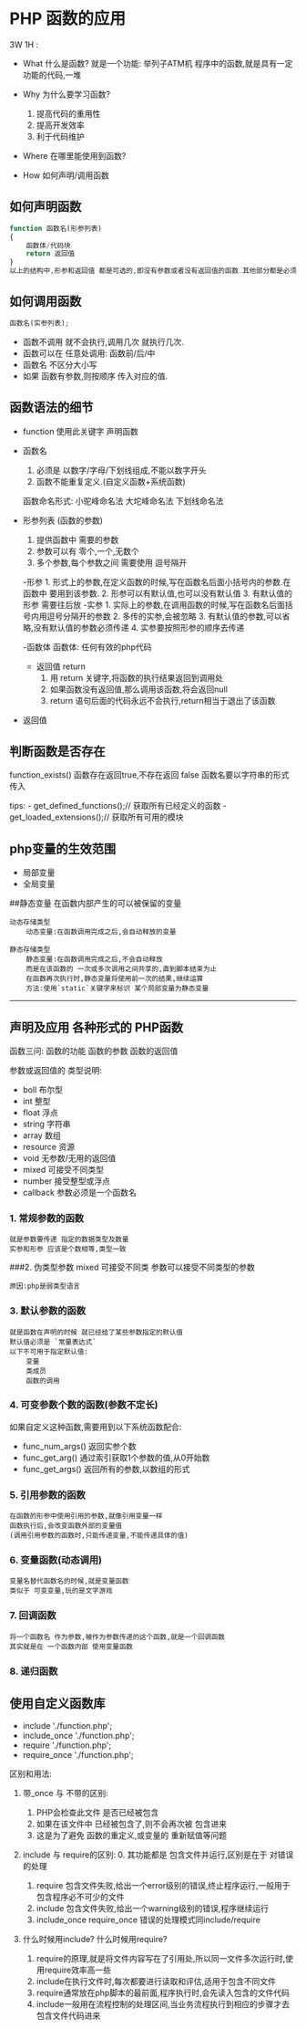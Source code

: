 # PHP 函数的应用
 3W 1H :

 - What 什么是函数?
 	就是一个功能: 举列子ATM机
 	程序中的函数,就是具有一定功能的代码,一堆

 - Why 为什么要学习函数?
 	1. 提高代码的重用性
 	2. 提高开发效率
 	3. 利于代码维护


 - Where 在哪里能使用到函数?

 - How 如何声明/调用函数







## 如何声明函数

```php
function 函数名(形参列表)
{
	函数体/代码块
	return 返回值
}
以上的结构中,形参和返回值 都是可选的,即没有参数或者没有返回值的函数.其他部分都是必须的.
```

## 如何调用函数
```php
函数名(实参列表);
```
- 函数不调用 就不会执行,调用几次 就执行几次.
- 函数可以在 任意处调用: 函数前/后/中
- 函数名 不区分大小写
- 如果 函数有参数,则按顺序 传入对应的值.


## 函数语法的细节

- function
	使用此关键字 声明函数

- 函数名
	1. 必须是 以数字/字母/下划线组成,不能以数字开头
	2. 函数不能重复定义.(自定义函数+系统函数)

	函数命名形式:
	小驼峰命名法
	大坨峰命名法
	下划线命名法

- 形参列表 (函数的参数)
	1. 提供函数中 需要的参数
	2. 参数可以有 零个,一个,无数个
	3. 多个参数,每个参数之间 需要使用 逗号隔开

	-形参
		1. 形式上的参数,在定义函数的时候,写在函数名后面小括号内的参数.在函数中 要用到该参数.
		2. 形参可以有默认值,也可以没有默认值
		3. 有默认值的形参 需要往后放
	-实参
		1. 实际上的参数,在调用函数的时候,写在函数名后面括号内用逗号分隔开的参数
		2. 多传的实参,会被忽略
		3. 有默认值的参数,可以省略,没有默认值的参数必须传递
		4. 实参要按照形参的顺序去传递


	-函数体
		函数体: 任何有效的php代码

	- 返回值 return
		1. 用 return 关键字,将函数的执行结果返回到调用处
		2. 如果函数没有返回值,那么调用该函数,将会返回null
		3. return 语句后面的代码永远不会执行,return相当于退出了该函数







- 返回值


## 判断函数是否存在
function_exists()
	函数存在返回true,不存在返回 false
	函数名要以字符串的形式传入


tips:
	- get_defined_functions();// 获取所有已经定义的函数
	- get_loaded_extensions();// 获取所有可用的模块


## php变量的生效范围

- 局部变量
- 全局变量


##静态变量
	在函数内部产生的可以被保留的变量

	动态存储类型
		动态变量:在函数调用完成之后,会自动释放的变量

	静态存储类型
		静态变量:在函数调用完成之后,不会自动释放
		而是在该函数的 一次或多次调用之间共享的,直到脚本结束为止
		在函数再次执行时,静态变量将使用前一次的结果,继续运算
		方法:使用`static`关键字来标识 某个局部变量为静态变量

----

## 声明及应用 各种形式的 PHP函数

 函数三问:
 	函数的功能
 	函数的参数
 	函数的返回值


参数或返回值的 类型说明:
- boll     布尔型
- int      整型
- float    浮点
- string   字符串
- array    数组
- resource 资源
- void     无参数/无用的返回值
- mixed    可接受不同类型
- number   接受整型或浮点
- callback 参数必须是一个函数名


### 1. 常规参数的函数
	就是参数要传递 指定的数据类型及数量
	实参和形参 应该是个数相等,类型一致



###2. 伪类型参数
	mixed    可接受不同类
	参数可以接受不同类型的参数

	原因:php是弱类型语言


### 3. 默认参数的函数
	就是函数在声明的时候 就已经给了某些参数指定的默认值
	默认值必须是 `常量表达式`
	以下不可用于指定默认值:
		变量
		类成员
		函数的调用





### 4. 可变参数个数的函数(参数不定长)

如果自定义这种函数,需要用到以下系统函数配合:
- func_num_args()  返回实参个数
- func_get_arg()   通过索引获取1个参数的值,从0开始数
- func_get_args()  返回所有的参数,以数组的形式

### 5. 引用参数的函数
	在函数的形参中使用引用的参数,就像引用变量一样
	函数执行后,会改变函数外部的变量值
	(调用引用参数的函数时,只能传递变量,不能传递具体的值)

### 6. 变量函数(动态调用)
	变量名替代函数名的时候,就是变量函数
	类似于 可变变量,玩的是文字游戏


### 7. 回调函数
	将一个函数名 作为参数,被作为参数传递的这个函数,就是一个回调函数
	其实就是在 一个函数内部 使用变量函数


### 8. 递归函数
	

## 使用自定义函数库

- include './function.php';
- include_once './function.php';
- require './function.php';
- require_once './function.php';

区别和用法:
1. 带_once 与 不带的区别:
	1. PHP会检查此文件 是否已经被包含
	2. 如果在该文件中 已经被包含了,则不会再次被 包含进来
	3. 这是为了避免 函数的重定义,或变量的 重新赋值等问题

2. include 与 require的区别:
	0. 其功能都是 包含文件并运行,区别是在于 对错误的处理
	1. require 包含文件失败,给出一个error级别的错误,终止程序运行,一般用于包含程序必不可少的文件
	2. include 包含文件失败,给出一个warning级别的错误,程序继续运行
	3. include_once require_once 错误的处理模式同include/require

3. 什么时候用include? 什么时候用require?
	1. require的原理,就是将文件内容写在了引用处,所以同一文件多次运行时,使用require效率高一些
	2. include在执行文件时,每次都要进行读取和评估,适用于包含不同文件
	3. require通常放在php脚本的最前面,程序执行时,会先读入包含的文件代码
	4. include一般用在流程控制的处理区间,当业务流程执行到相应的步骤才去包含文件代码进来



